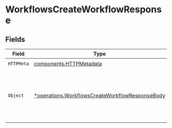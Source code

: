 # WorkflowsCreateWorkflowResponse


## Fields

| Field                                                                                                             | Type                                                                                                              | Required                                                                                                          | Description                                                                                                       |
| ----------------------------------------------------------------------------------------------------------------- | ----------------------------------------------------------------------------------------------------------------- | ----------------------------------------------------------------------------------------------------------------- | ----------------------------------------------------------------------------------------------------------------- |
| `HTTPMeta`                                                                                                        | [components.HTTPMetadata](../../models/components/httpmetadata.md)                                                | :heavy_check_mark:                                                                                                | N/A                                                                                                               |
| `Object`                                                                                                          | [*operations.WorkflowsCreateWorkflowResponseBody](../../models/operations/workflowscreateworkflowresponsebody.md) | :heavy_minus_sign:                                                                                                | The request has succeeded and a new resource has been created as a result.                                        |